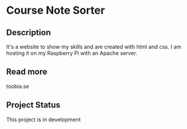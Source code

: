 # Course Note Sorter

## Description
It's a website to show my skills and are created with html and css. I am hosting it on my Raspberry Pi with an Apache server.

## Read more
toobia.se

## Project Status
This project is in development
